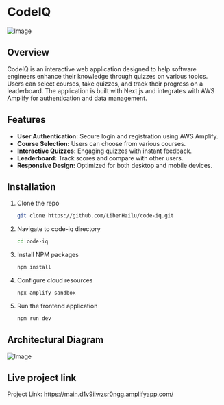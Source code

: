 # CodeIQ
![Image](https://github.com/user-attachments/assets/9f6c9d97-180b-47c9-b986-0e4be78d49db)

## Overview 

CodeIQ is an interactive web application designed to help software engineers enhance their knowledge through quizzes on various topics. Users can select courses, take quizzes, and track their progress on a leaderboard. The application is built with Next.js and integrates with AWS Amplify for authentication and data management.

## Features

- **User Authentication:** Secure login and registration using AWS Amplify.
- **Course Selection:** Users can choose from various courses.
- **Interactive Quizzes:** Engaging quizzes with instant feedback.
- **Leaderboard:** Track scores and compare with other users.
- **Responsive Design:** Optimized for both desktop and mobile devices.

## Installation

1. Clone the repo
   ```sh
   git clone https://github.com/LibenHailu/code-iq.git
   ```
3. Navigate to code-iq directory
   ```sh
   cd code-iq
   ```
3. Install NPM packages
   ```sh
   npm install
   ```
4. Configure cloud resources
   ```js
   npx amplify sandbox
   ```
5. Run the frontend application 
   ```sh
   npm run dev
   ```
## Architectural Diagram

![Image](https://github.com/user-attachments/assets/cd01aa77-87d6-4af1-97d5-374f7db30361)
## Live project link

Project Link: https://main.d1v9iiwzsr0ngg.amplifyapp.com/
